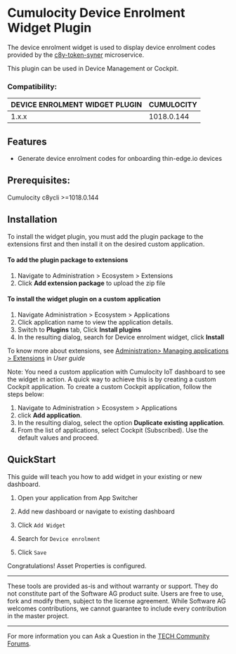 # Cumulocity Device Enrolment Widget Plugin

The device enrolment widget is used to display device enrolment codes provided by the [c8y-token-syner](https://github.com/reubenmiller/c8y-token-syner) microservice.

This plugin can be used in Device Management or Cockpit.

### Compatibility:

| DEVICE ENROLMENT WIDGET PLUGIN | CUMULOCITY |
| ------------------------------ | ---------- |
| 1.x.x                          | 1018.0.144 |

## Features

- Generate device enrolment codes for onboarding thin-edge.io devices

## Prerequisites:

Cumulocity c8ycli >=1018.0.144

## Installation

To install the widget plugin, you must add the plugin package to the extensions first and then install it on the desired custom application.

#### To add the plugin package to extensions

1.  Navigate to Administration > Ecosystem > Extensions
2.  Click **Add extension package** to upload the zip file

#### To install the widget plugin on a custom application

1. Navigate Administration > Ecosystem > Applications
2. Click application name to view the application details.
3. Switch to **Plugins** tab, Click **Install plugins**
4. In the resulting dialog, search for Device enrolment widget, click **Install**

To know more about extensions, see [Administration> Managing applications > Extensions](https://cumulocity.com/guides/users-guide/administration/#extensions) in _User guide_


Note: You need a custom application with Cumulocity IoT dashboard to see the widget in action. A quick way to achieve this is by creating a custom Cockpit application.
To create a custom Cockpit application, follow the steps below:

1. Navigate to Administration > Ecosystem > Applications
2. click **Add application**.
3. In the resulting dialog, select the option **Duplicate existing application**.
4. From the list of applications, select Cockpit (Subscribed). Use the default values and proceed.

## QuickStart

This guide will teach you how to add widget in your existing or new dashboard.

1. Open your application from App Switcher

2. Add new dashboard or navigate to existing dashboard

3. Click `Add Widget`

4. Search for `Device enrolment`

5. Click `Save`

Congratulations! Asset Properties is configured.

---

These tools are provided as-is and without warranty or support. They do not constitute part of the Software AG product suite. Users are free to use, fork and modify them, subject to the license agreement. While Software AG welcomes contributions, we cannot guarantee to include every contribution in the master project.

---

For more information you can Ask a Question in the [TECH Community Forums](https://tech.forums.softwareag.com/tag/Cumulocity-IoT).
